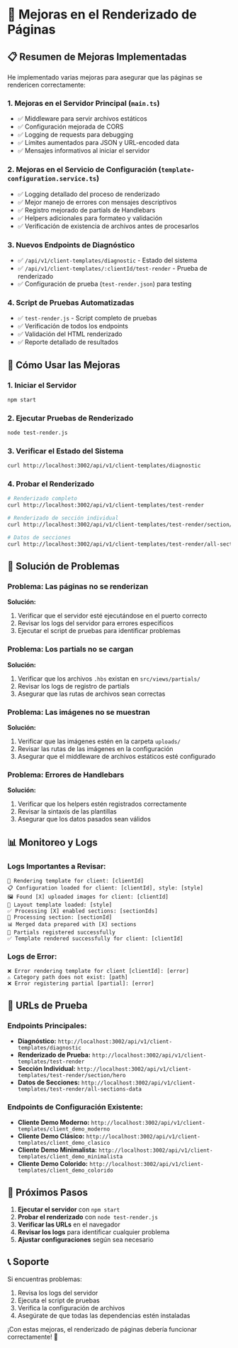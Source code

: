 # 🎨 Mejoras en el Renderizado de Páginas

## 📋 Resumen de Mejoras Implementadas

He implementado varias mejoras para asegurar que las páginas se rendericen correctamente:

### 1. **Mejoras en el Servidor Principal (`main.ts`)**
- ✅ Middleware para servir archivos estáticos
- ✅ Configuración mejorada de CORS
- ✅ Logging de requests para debugging
- ✅ Límites aumentados para JSON y URL-encoded data
- ✅ Mensajes informativos al iniciar el servidor

### 2. **Mejoras en el Servicio de Configuración (`template-configuration.service.ts`)**
- ✅ Logging detallado del proceso de renderizado
- ✅ Mejor manejo de errores con mensajes descriptivos
- ✅ Registro mejorado de partials de Handlebars
- ✅ Helpers adicionales para formateo y validación
- ✅ Verificación de existencia de archivos antes de procesarlos

### 3. **Nuevos Endpoints de Diagnóstico**
- ✅ `/api/v1/client-templates/diagnostic` - Estado del sistema
- ✅ `/api/v1/client-templates/:clientId/test-render` - Prueba de renderizado
- ✅ Configuración de prueba (`test-render.json`) para testing

### 4. **Script de Pruebas Automatizadas**
- ✅ `test-render.js` - Script completo de pruebas
- ✅ Verificación de todos los endpoints
- ✅ Validación del HTML renderizado
- ✅ Reporte detallado de resultados

## 🚀 Cómo Usar las Mejoras

### 1. **Iniciar el Servidor**
```bash
npm start
```

### 2. **Ejecutar Pruebas de Renderizado**
```bash
node test-render.js
```

### 3. **Verificar el Estado del Sistema**
```bash
curl http://localhost:3002/api/v1/client-templates/diagnostic
```

### 4. **Probar el Renderizado**
```bash
# Renderizado completo
curl http://localhost:3002/api/v1/client-templates/test-render

# Renderizado de sección individual
curl http://localhost:3002/api/v1/client-templates/test-render/section/hero

# Datos de secciones
curl http://localhost:3002/api/v1/client-templates/test-render/all-sections-data
```

## 🔧 Solución de Problemas

### **Problema: Las páginas no se renderizan**
**Solución:**
1. Verificar que el servidor esté ejecutándose en el puerto correcto
2. Revisar los logs del servidor para errores específicos
3. Ejecutar el script de pruebas para identificar problemas

### **Problema: Los partials no se cargan**
**Solución:**
1. Verificar que los archivos `.hbs` existan en `src/views/partials/`
2. Revisar los logs de registro de partials
3. Asegurar que las rutas de archivos sean correctas

### **Problema: Las imágenes no se muestran**
**Solución:**
1. Verificar que las imágenes estén en la carpeta `uploads/`
2. Revisar las rutas de las imágenes en la configuración
3. Asegurar que el middleware de archivos estáticos esté configurado

### **Problema: Errores de Handlebars**
**Solución:**
1. Verificar que los helpers estén registrados correctamente
2. Revisar la sintaxis de las plantillas
3. Asegurar que los datos pasados sean válidos

## 📊 Monitoreo y Logs

### **Logs Importantes a Revisar:**
```
🎨 Rendering template for client: [clientId]
📋 Configuration loaded for client: [clientId], style: [style]
🖼️ Found [X] uploaded images for client: [clientId]
📄 Layout template loaded: [style]
✅ Processing [X] enabled sections: [sectionIds]
🔄 Processing section: [sectionId]
📊 Merged data prepared with [X] sections
📝 Partials registered successfully
✅ Template rendered successfully for client: [clientId]
```

### **Logs de Error:**
```
❌ Error rendering template for client [clientId]: [error]
⚠️ Category path does not exist: [path]
❌ Error registering partial [partial]: [error]
```

## 🎯 URLs de Prueba

### **Endpoints Principales:**
- **Diagnóstico:** `http://localhost:3002/api/v1/client-templates/diagnostic`
- **Renderizado de Prueba:** `http://localhost:3002/api/v1/client-templates/test-render`
- **Sección Individual:** `http://localhost:3002/api/v1/client-templates/test-render/section/hero`
- **Datos de Secciones:** `http://localhost:3002/api/v1/client-templates/test-render/all-sections-data`

### **Endpoints de Configuración Existente:**
- **Cliente Demo Moderno:** `http://localhost:3002/api/v1/client-templates/client_demo_moderno`
- **Cliente Demo Clásico:** `http://localhost:3002/api/v1/client-templates/client_demo_clasico`
- **Cliente Demo Minimalista:** `http://localhost:3002/api/v1/client-templates/client_demo_minimalista`
- **Cliente Demo Colorido:** `http://localhost:3002/api/v1/client-templates/client_demo_colorido`

## 🔄 Próximos Pasos

1. **Ejecutar el servidor** con `npm start`
2. **Probar el renderizado** con `node test-render.js`
3. **Verificar las URLs** en el navegador
4. **Revisar los logs** para identificar cualquier problema
5. **Ajustar configuraciones** según sea necesario

## 📞 Soporte

Si encuentras problemas:
1. Revisa los logs del servidor
2. Ejecuta el script de pruebas
3. Verifica la configuración de archivos
4. Asegúrate de que todas las dependencias estén instaladas

¡Con estas mejoras, el renderizado de páginas debería funcionar correctamente! 🎉
